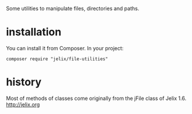 Some utilities to manipulate files, directories and paths.


# installation

You can install it from Composer. In your project:

```
composer require "jelix/file-utilities"
```

# history

Most of methods of classes come originally from the jFile class of Jelix 1.6. http://jelix.org



